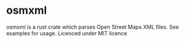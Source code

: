 # osmxml

osmxml is a rust crate which parses Open Street Maps XML files. See examples for usage. Licenced under MIT licence
